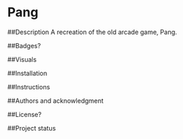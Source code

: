 # Pang

##Description
A recreation of the old arcade game, Pang.

##Badges?

##Visuals

##Installation

##Instructions

##Authors and acknowledgment

##License?

##Project status
